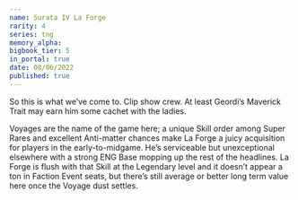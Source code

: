 ```yaml
---
name: Surata IV La Forge
rarity: 4
series: tng
memory_alpha:
bigbook_tier: 5
in_portal: true
date: 08/06/2022
published: true
---
```


So this is what we’ve come to. Clip show crew. At least Geordi’s Maverick Trait may earn him some cachet with the ladies.

Voyages are the name of the game here; a unique Skill order among Super Rares and excellent Anti-matter chances make La Forge a juicy acquisition for players in the early-to-midgame. He’s serviceable but unexceptional elsewhere with a strong ENG Base mopping up the rest of the headlines. La Forge is flush with that Skill at the Legendary level and it doesn’t appear a ton in Faction Event seats, but there’s still average or better long term value here once the Voyage dust settles.
